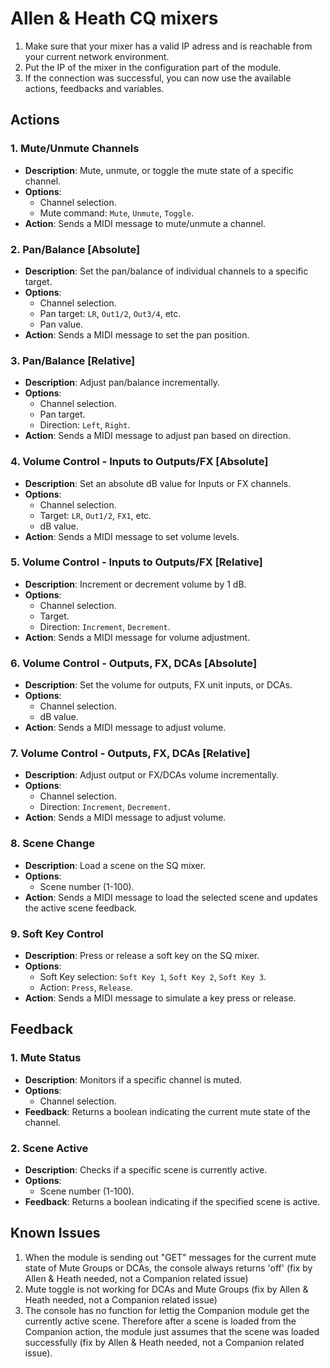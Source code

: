 # Allen & Heath CQ mixers

1. Make sure that your mixer has a valid IP adress and is reachable from your current network environment.
2. Put the IP of the mixer in the configuration part of the module.
3. If the connection was successful, you can now use the available actions, feedbacks and variables. 



## Actions

### 1. Mute/Unmute Channels
- **Description**: Mute, unmute, or toggle the mute state of a specific channel.
- **Options**:
  - Channel selection.
  - Mute command: `Mute`, `Unmute`, `Toggle`.
- **Action**: Sends a MIDI message to mute/unmute a channel.

### 2. Pan/Balance [Absolute]
- **Description**: Set the pan/balance of individual channels to a specific target.
- **Options**:
  - Channel selection.
  - Pan target: `LR`, `Out1/2`, `Out3/4`, etc.
  - Pan value.
- **Action**: Sends a MIDI message to set the pan position.

### 3. Pan/Balance [Relative]
- **Description**: Adjust pan/balance incrementally.
- **Options**:
  - Channel selection.
  - Pan target.
  - Direction: `Left`, `Right`.
- **Action**: Sends a MIDI message to adjust pan based on direction.

### 4. Volume Control - Inputs to Outputs/FX [Absolute]
- **Description**: Set an absolute dB value for Inputs or FX channels.
- **Options**:
  - Channel selection.
  - Target: `LR`, `Out1/2`, `FX1`, etc.
  - dB value.
- **Action**: Sends a MIDI message to set volume levels.

### 5. Volume Control - Inputs to Outputs/FX [Relative]
- **Description**: Increment or decrement volume by 1 dB.
- **Options**:
  - Channel selection.
  - Target.
  - Direction: `Increment`, `Decrement`.
- **Action**: Sends a MIDI message for volume adjustment.

### 6. Volume Control - Outputs, FX, DCAs [Absolute]
- **Description**: Set the volume for outputs, FX unit inputs, or DCAs.
- **Options**:
  - Channel selection.
  - dB value.
- **Action**: Sends a MIDI message to adjust volume.

### 7. Volume Control - Outputs, FX, DCAs [Relative]
- **Description**: Adjust output or FX/DCAs volume incrementally.
- **Options**:
  - Channel selection.
  - Direction: `Increment`, `Decrement`.
- **Action**: Sends a MIDI message to adjust volume.

### 8. Scene Change
- **Description**: Load a scene on the SQ mixer.
- **Options**:
  - Scene number (1-100).
- **Action**: Sends a MIDI message to load the selected scene and updates the active scene feedback.

### 9. Soft Key Control
- **Description**: Press or release a soft key on the SQ mixer.
- **Options**:
  - Soft Key selection: `Soft Key 1`, `Soft Key 2`, `Soft Key 3`.
  - Action: `Press`, `Release`.
- **Action**: Sends a MIDI message to simulate a key press or release.


## Feedback

### 1. Mute Status
- **Description**: Monitors if a specific channel is muted.
- **Options**:
  - Channel selection.
- **Feedback**: Returns a boolean indicating the current mute state of the channel.

### 2. Scene Active
- **Description**: Checks if a specific scene is currently active.
- **Options**:
  - Scene number (1-100).
- **Feedback**: Returns a boolean indicating if the specified scene is active.



## Known Issues

1. When the module is sending out "GET" messages for the current mute state of Mute Groups or DCAs, the console always returns 'off' (fix by Allen & Heath needed, not a Companion related issue)
2. Mute toggle is not working for DCAs and Mute Groups (fix by Allen & Heath needed, not a Companion related issue)
3. The console has no function for lettig the Companion module get the currently active scene. Therefore after a scene is loaded from the Companion action, the module just assumes that the scene was loaded successfully (fix by Allen & Heath needed, not a Companion related issue).